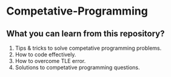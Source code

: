 # Competative-Programming

## What you can learn from this repository?
  1. Tips & tricks to solve competative programming problems.
  2. How to code effectively.
  3. How to overcome TLE error.
  4. Solutions to competative programming questions.
